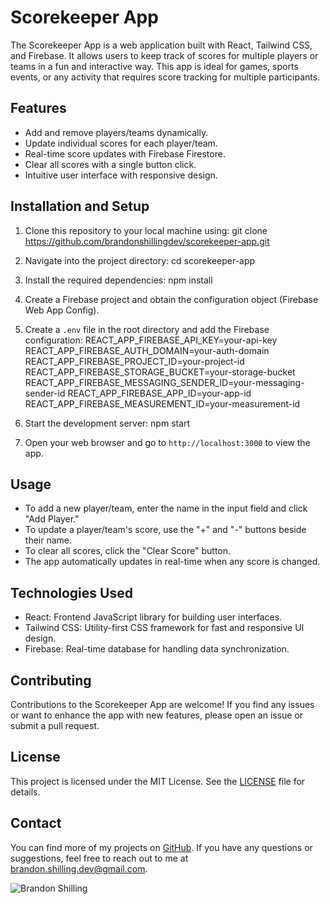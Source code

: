 # Scorekeeper App

The Scorekeeper App is a web application built with React, Tailwind CSS, and Firebase. It allows users to keep track of scores for multiple players or teams in a fun and interactive way. This app is ideal for games, sports events, or any activity that requires score tracking for multiple participants.

## Features

- Add and remove players/teams dynamically.
- Update individual scores for each player/team.
- Real-time score updates with Firebase Firestore.
- Clear all scores with a single button click.
- Intuitive user interface with responsive design.

## Installation and Setup

1. Clone this repository to your local machine using:
git clone https://github.com/brandonshillingdev/scorekeeper-app.git

2. Navigate into the project directory:
cd scorekeeper-app


3. Install the required dependencies:
npm install

4. Create a Firebase project and obtain the configuration object (Firebase Web App Config).

5. Create a `.env` file in the root directory and add the Firebase configuration:
REACT_APP_FIREBASE_API_KEY=your-api-key
REACT_APP_FIREBASE_AUTH_DOMAIN=your-auth-domain
REACT_APP_FIREBASE_PROJECT_ID=your-project-id
REACT_APP_FIREBASE_STORAGE_BUCKET=your-storage-bucket
REACT_APP_FIREBASE_MESSAGING_SENDER_ID=your-messaging-sender-id
REACT_APP_FIREBASE_APP_ID=your-app-id
REACT_APP_FIREBASE_MEASUREMENT_ID=your-measurement-id

6. Start the development server:
npm start


7. Open your web browser and go to `http://localhost:3000` to view the app.

## Usage

- To add a new player/team, enter the name in the input field and click "Add Player."
- To update a player/team's score, use the "+" and "-" buttons beside their name.
- To clear all scores, click the "Clear Score" button.
- The app automatically updates in real-time when any score is changed.

## Technologies Used

- React: Frontend JavaScript library for building user interfaces.
- Tailwind CSS: Utility-first CSS framework for fast and responsive UI design.
- Firebase: Real-time database for handling data synchronization.

## Contributing

Contributions to the Scorekeeper App are welcome! If you find any issues or want to enhance the app with new features, please open an issue or submit a pull request.

## License

This project is licensed under the MIT License. See the [LICENSE](./LICENSE) file for details.

## Contact

You can find more of my projects on [GitHub](https://github.com/brandonshillingdev/). If you have any questions or suggestions, feel free to reach out to me at brandon.shilling.dev@gmail.com.

![Brandon Shilling](https://avatars.githubusercontent.com/u/brandonshillingdev)
